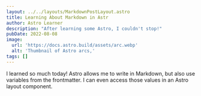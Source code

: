 ```yaml
---
layout: ../../layouts/MarkdownPostLayout.astro
title: Learning About Markdown in Astr
author: Astro Learner
description: "After learning some Astro, I couldn't stop!"
pubDate: 2022-08-08
image:
  url: 'https://docs.astro.build/assets/arc.webp'
  alt: 'Thumbnail of Astro arcs,'
tags: []
---
```


I learned so much today! Astro allows me to write in Markdown, but also use variables from the frontmatter. I can even access those values in an Astro layout component.
